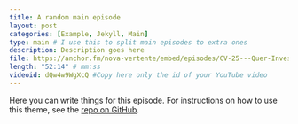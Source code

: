 ```yaml
---
title: A random main episode
layout: post
categories: [Example, Jekyll, Main]
type: main # I use this to split main episodes to extra ones
description: Description goes here
file: https://anchor.fm/nova-vertente/embed/episodes/CV-25---Quer-Investir--Arrasta-pra-Cima--que-eu-te-Conto-Como-epu451/a-a4hr74u #Link to your .mp3 file
length: "52:14" # mm:ss
videoid: dQw4w9WgXcQ #Copy here only the id of your YouTube video
---
```


Here you can write things for this episode.
For instructions on how to use this theme, see the [repo on GitHub](https://github.com/PandaSekh/Jekyll-Podcaster).